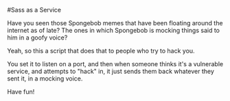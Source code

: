 #Sass as a Service

Have you seen those Spongebob memes that have been floating around the internet as of late?  The ones in which Spongebob is mocking things said to him in a goofy voice?

Yeah, so this a script that does that to people who try to hack you.

You set it to listen on a port, and then when someone thinks it's a vulnerable service, and attempts to "hack" in, it just sends them back whatever they sent it, in a mocking voice.


Have fun!
